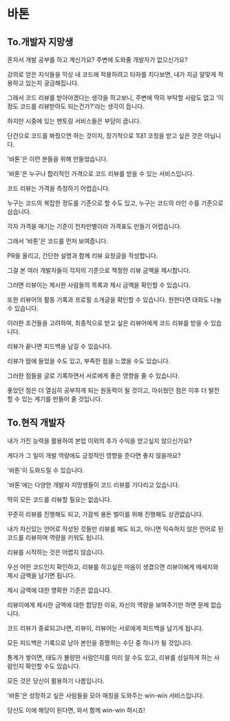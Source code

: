 # 바톤

## To.개발자 지망생

혼자서 개발 공부를 하고 계신가요? 주변에 도와줄 개발자가 없으신가요?

강의로 얻은 지식들을 막상 내 코드에 적용하려고 타자를 치다보면, 내가 지금 알맞게 적용하고 있는지 궁금해집니다.

그래서 코드 리뷰를 받아야겠다는 생각을 하고보니, 주변에 딱히 부탁할 사람도 없고 '이정도 코드를 리뷰받아도 되는건가?'라는 생각이 듭니다.

하지만 시중에 있는 멘토링 서비스들은 부담이 큽니다.

단건으로 코드를 봐줬으면 하는 것이지, 장기적으로 1대1 코칭을 받고 싶은 것은 아닙니다.

'바톤'은 이런 분들을 위해 만들었습니다.

'바톤'은 누구나 합리적인 가격으로 코드 리뷰를 받을 수 있는 서비스입니다.

코드 리뷰는 가격을 측정하기 어렵습니다.

누구는 코드의 복잡한 정도를 기준으로 할 수도 있고, 누구는 코드의 라인 수를 기준으로 삼습니다.

각자 가격을 매기는 기준이 천차만별이라 가격표도 만들기 어렵습니다.

그래서 '바톤'은 코드를 먼저 보여줍니다.

PR을 올리고, 간단한 설명과 함께 리뷰 요청글을 작성합니다.

그걸 본 여러 개발자들이 각자의 기준으로 책정한 리뷰 금액을 제시합니다.

그러면 리뷰이는 제시한 사람들의 목록과 제시 금액을 확인할 수 있습니다.

또한 리뷰어의 활동 기록과 프로필 소개글을 확인할 수 있습니다. 원한다면 대화도 나눌 수 있습니다.

이러한 조건들을 고려하여, 최종적으로 받고 싶은 리뷰어에게 코드 리뷰를 받을 수 있습니다.

리뷰가 끝나면 피드백을 남길 수 있습니다.

리뷰가 맘에 들었을 수도 있고, 부족한 점을 느꼈을 수도 있습니다.

그러한 점들을 글로 기록하면서 서로에게 좋은 영향을 줄 수 있습니다.

좋았던 점은 더 열심히 공부하게 되는 원동력이 될 것이고, 아쉬웠던 점은 이후 더 발전할 수 있는 계기를 만들어 줄 것입니다.

## To.현직 개발자

내가 가진 능력을 활용하여 본업 이외의 추가 수익을 얻고싶지 않으신가요?

게다가 그 일이 개발 역량에도 긍정적인 영향을 준다면 좋지 않을까요?

'바톤'이 도와드릴 수 있습니다.

'바톤'에는 다양한 개발자 지망생들이 코드 리뷰를 기다리고 있습니다.

딱히 모든 코드를 리뷰할 필요는 없습니다.

꾸준히 리뷰를 진행해도 되고, 가끔씩 용돈 벌이를 위해 진행해도 상관없습니다.

내가 자신있는 언어로 작성된 것들만 리뷰를 해도 되고, 아니면 익숙하지 않은 언어로 된 코드를 리뷰하며 역량을 키워도 됩니다.

리뷰를 시작하는 것은 어렵지 않습니다.

우선 어떤 코드인지 확인하고, 리뷰를 하고싶은 마음이 생겼으면 리뷰이에게 메세지와 제시 금액을 남기면 됩니다.

제시 금액에 대한 명확한 기준은 없습니다.

리뷰이에게 제시한 금액에 대한 합당한 이유, 자신의 역량을 보여주기만 하면 문제 없습니다.

코드 리뷰가 종료되고나면, 리뷰이, 리뷰어는 서로에게 피드백을 남기게 됩니다.

모든 피드백은 기록으로 남아 본인을 증명하는 수단 중 하나가 될 것입니다.

통계가 쌓이면, 태도가 불량한 사람인지를 미리 알 수도 있고, 리뷰를 성실하게 하는 사람인지 확인할 수도 있습니다.

모든 것은 당신이 활용하기 나름입니다.

'바톤'은 성장하고 싶은 사람들을 모아 매칭을 도와주는 win-win 서비스입니다.

당신도 이에 해당이 된다면, 와서 함께 win-win 하시죠!
